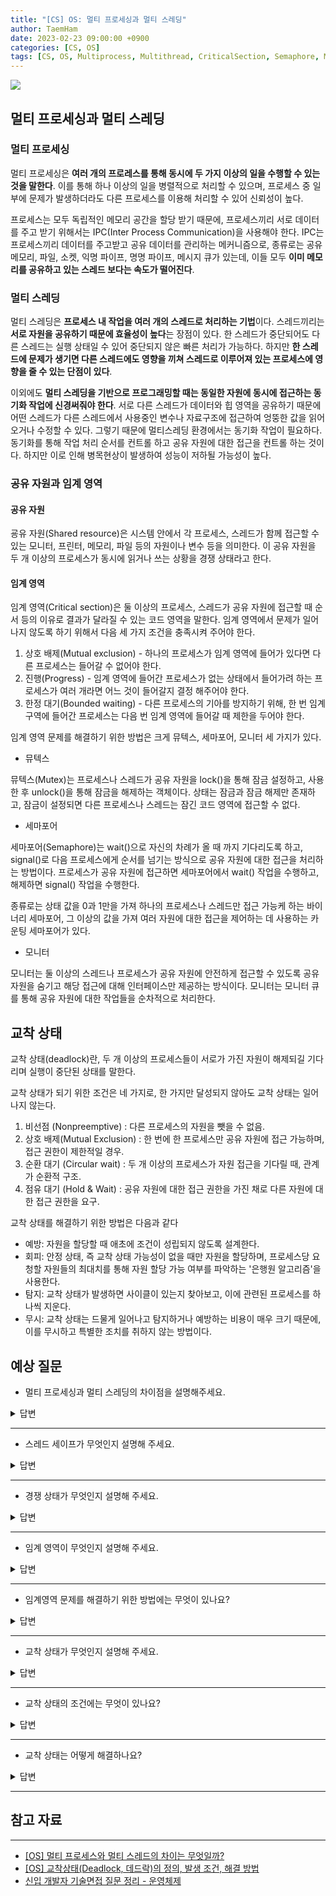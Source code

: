 ```yaml
---
title: "[CS] OS: 멀티 프로세싱과 멀티 스레딩"
author: TaemHam
date: 2023-02-23 09:00:00 +0900
categories: [CS, OS]
tags: [CS, OS, Multiprocess, Multithread, CriticalSection, Semaphore, Mutex, Deadlock]
---
```


![](https://www.processmodel.com/wp-content/uploads/2014/11/explaining-what-is-a-process-with-a-process-flow-600x332.png)

## 멀티 프로세싱과 멀티 스레딩

### 멀티 프로세싱

멀티 프로세싱은 **여러 개의 프로레스를 통해 동시에 두 가지 이상의 일을 수행할 수 있는 것을 말한다**. 이를 통해 하나 이상의 일을 병렬적으로 처리할 수 있으며, 프로세스 중 일부에 문제가 발생하더라도 다른 프로세스를 이용해 처리할 수 있어 신뢰성이 높다.

프로세스는 모두 독립적인 메모리 공간을 할당 받기 때문에, 프로세스끼리 서로 데이터를 주고 받기 위해서는 IPC(Inter Process Communication)을 사용해야 한다. IPC는 프로세스끼리 데이터를 주고받고 공유 데이터를 관리하는 메커니즘으로, 종류로는 공유 메모리, 파일, 소켓, 익명 파이프, 명명 파이프, 메시지 큐가 있는데, 이들 모두 **이미 메모리를 공유하고 있는 스레드 보다는 속도가 떨어진다**. 

### 멀티 스레딩

멀티 스레딩은 **프로세스 내 작업을 여러 개의 스레드로 처리하는 기법**이다. 스레드끼리는 **서로 자원을 공유하기 때문에 효율성이 높다**는 장점이 있다. 한 스레드가 중단되어도 다른 스레드는 실행 상태일 수 있어 중단되지 않은 빠른 처리가 가능하다. 하지만 **한 스레드에 문제가 생기면 다른 스레드에도 영향을 끼쳐 스레드로 이루어져 있는 프로세스에 영향을 줄 수 있는 단점이 있다**.

이외에도 **멀티 스레딩을 기반으로 프로그래밍할 때는 동일한 자원에 동시에 접근하는 동기화 작업에 신경써줘야 한다**. 서로 다른 스레드가 데이터와 힙 영역을 공유하기 때문에 어떤 스레드가 다른 스레드에서 사용중인 변수나 자료구조에 접근하여 엉뚱한 값을 읽어오거나 수정할 수 있다. 그렇기 때문에 멀티스레딩 환경에서는 동기화 작업이 필요하다. 동기화를 통해 작업 처리 순서를 컨트롤 하고 공유 자원에 대한 접근을 컨트롤 하는 것이다. 하지만 이로 인해 병목현상이 발생하여 성능이 저하될 가능성이 높다. 

### 공유 자원과 임계 영역

#### 공유 자원

굥유 자원(Shared resource)은 시스템 안에서 각 프로세스, 스레드가 함께 접근할 수 있는 모니터, 프린터, 메모리, 파일 등의 자원이나 변수 등을 의미한다. 이 공유 자원을 두 개 이상의 프로세스가 동시에 읽거나 쓰는 상황을 경쟁 상태라고 한다.

#### 임계 영역

임계 영역(Critical section)은 둘 이상의 프로세스, 스레드가 공유 자원에 접근할 때 순서 등의 이유로 결과가 달라질 수 있는 코드 영역을 말한다. 임계 영역에서 문제가 일어나지 않도록 하기 위해서 다음 세 가지 조건을 충족시켜 주어야 한다.

1. 상호 배제(Mutual exclusion) - 하나의 프로세스가 임계 영역에 들어가 있다면 다른 프로세스는 들어갈 수 없어야 한다.
2. 진행(Progress) - 임계 영역에 들어간 프로세스가 없는 상태에서 들어가려 하는 프로세스가 여러 개라면 어느 것이 들어갈지 결정 해주어야 한다.
3. 한정 대기(Bounded waiting) - 다른 프로세스의 기아를 방지하기 위해, 한 번 임계 구역에 들어간 프로세스는 다음 번 임계 영역에 들어갈 때 제한을 두어야 한다.

임계 영역 문제를 해결하기 위한 방법은 크게 뮤텍스, 세마포어, 모니터 세 가지가 있다.

* 뮤텍스

뮤텍스(Mutex)는 프로세스나 스레드가 공유 자원을 lock()을 통해 잠금 설정하고, 사용한 후 unlock()을 통해 잠금을 해제하는 객체이다. 상태는 잠금과 잠금 해제만 존재하고, 잠금이 설정되면 다른 프로세스나 스레드는 잠긴 코드 영역에 접근할 수 없다. 

* 세마포어

세마포어(Semaphore)는 wait()으로 자신의 차례가 올 때 까지 기다리도록 하고, signal()로 다음 프로세스에게 순서를 넘기는 방식으로 공유 자원에 대한 접근을 처리하는 방법이다. 프로세스가 공유 자원에 접근하면 세마포어에서 wait() 작업을 수행하고, 해제하면 signal() 작업을 수행한다.

종류로는 상태 값을 0과 1만을 가져 하나의 프로세스나 스레드만 접근 가능케 하는 바이너리 세마포어, 그 이상의 값을 가져 여러 자원에 대한 접근을 제어하는 데 사용하는 카운팅 세마포어가 있다.

* 모니터

모니터는 둘 이상의 스레드나 프로세스가 공유 자원에 안전하게 접근할 수 있도록 공유 자원을 숨기고 해당 접근에 대해 인터페이스만 제공하는 방식이다. 모니터는 모니터 큐를 통해 공유 자원에 대한 작업들을 순차적으로 처리한다.

## 교착 상태

교착 상태(deadlock)란, 두 개 이상의 프로세스들이 서로가 가진 자원이 해제되길 기다리며 실행이 중단된 상태를 말한다.

교착 상태가 되기 위한 조건은 네 가지로, 한 가지만 달성되지 않아도 교착 상태는 일어나지 않는다.

1. 비선점 (Nonpreemptive) : 다른 프로세스의 자원을 뺏을 수 없음.
2. 상호 배제(Mutual Exclusion) : 한 번에 한 프로세스만 공유 자원에 접근 가능하며, 접근 권한이 제한적일 경우.
3. 순환 대기 (Circular wait) : 두 개 이상의 프로세스가 자원 접근을 기다릴 때, 관계가 순환적 구조.
4. 점유 대기 (Hold & Wait) : 공유 자원에 대한 접근 권한을 가진 채로 다른 자원에 대한 접근 권한을 요구.

교착 상태를 해결하기 위한 방법은 다음과 같다

* 예방: 자원을 할당할 때 애초에 조건이 성립되지 않도록 설계한다.
* 회피: 안정 상태, 즉 교착 상태 가능성이 없을 때만 자원을 할당하며, 프로세스당 요청할 자원들의 최대치를 통해 자원 할당 가능 여부를 파악하는 '은행원 알고리즘'을 사용한다.
* 탐지: 교착 상태가 발생하면 사이클이 있는지 찾아보고, 이에 관련된 프로세스를 하나씩 지운다.
* 무시: 교착 상태는 드물게 일어나고 탐지하거나 예방하는 비용이 매우 크기 때문에, 이를 무시하고 특별한 조치를 취하지 않는 방법이다.

## 예상 질문

* 멀티 프로세싱과 멀티 스레딩의 차이점을 설명해주세요.

<details>
<summary>답변</summary>

1. 멀티 프로세싱과 멀티 스레딩 모두 여러 개의 작업을 동시에, 혹은 병렬로 처리할 수 있도록 해주는 것을 말합니다.

2. 멀티 프로세싱은 프로세스를 여러 개 생성해 작업을 처리하는 방법으로,
  * 하나의 프로세스가 죽어도 다른 프로세스에 영향을 끼치지 않고 계속 실행된다는 장점이 있지만,
  * 멀티 스레딩보다 많은 메모리 공간과 CPU 시간을 차지한다는 단점이 있습니다.

3. 멀티 스레딩은 하나의 프로세스 내에 여러 개의 스레드를 생성해 작업을 처리하는 방법으로,
  * 멀티 프로세싱보다 적은 메모리 공간을 차지하고 문맥 전환이 빠르다는 장점이 있지만,
  * 하나의 스레드에 문제가 생기면 전체 스레드가 영향을 받는다는 점과, 같은 자원을 공유하기 때문에 스레드 세이프 처리(임계 영역의 자원에 대한 동기화 처리)를 해주어야 한다는 단점이 있습니다.

</details>

---

* 스레드 세이프가 무엇인지 설명해 주세요.

<details>
<summary>답변</summary>

스레드 세이프란, 임계 영역에 있는 자원이 여러 스레드로부터 동시 다발적인 접근이 일어나도 경쟁 상태가 발생하지 않고 프로그램이 의도대로 실행되는 것을 말합니다.

</details>

---

* 경쟁 상태가 무엇인지 설명해 주세요.

<details>
<summary>답변</summary>

경쟁 상태는 두 개 이상의 프로세스나 스레드가 공유 자원을 동시에 읽거나 써, 프로그램이 의도된 대로 실행되지 않는 것을 의미합니다. 은행에 천원을 입금하는 작업 두 건이 동시에 발생하는 경우에, 원래라면 이천원이 추가되어야 하지만, 하나의 결과가 처리되기 전에 잔고를 읽어들임으로 둘 모두 천원을 추가한 결과를 저장하는 것입니다. 

</details>

---

* 임계 영역이 무엇인지 설명해 주세요.

<details>
<summary>답변</summary>

1. 임계 영역은 둘 이상의 프로세스 또는 스레드가 공유 자원에 접근할 때, 순서 등의 이유로 결과가 달라질 수 있는 코드 영역을 말합니다. 
2. 임계 영역 문제를 예방하기 위해서는 세가지 조건을 만족시켜줘야 합니다.
3. 첫 번째 조건은 상호 배제로, 하나의 프로세스가 임계 영역에 들어가 있다면 다른 프로세스는 들어갈 수 없도록 해야 합니다.
4. 두 번째 조건은 진행으로, 임계 영역에 들어간 프로세스가 없는 상태에서 들어가려 하는 프로세스가 여러 개라면 어느 것이 먼저 들어갈지 결정 해주어야 합니다.
5. 세 번째 조건은 한정 대기로, 임계 구역에 들어갔던 프로세스는 다음 번 임계 영역에 들어갈 때 제한을 두어야 합니다.
</details>

---

* 임계영역 문제를 해결하기 위한 방법에는 무엇이 있나요?

<details>
<summary>답변</summary>

* 대표적으로 뮤텍스, 세마포어, 모니터 세 가지 방식이 있습니다.
1. 뮤텍스는 
  * 동기화 할 자원이 하나일 때 사용하는 방법으로, 
  * 임계 영역에 들어간 프로세스가 자원을 점유하며 lock()을 호출해 잠금을 걸고, unlock()을 호출해 자원을 해제하는 방식입니다.
2. 세마포어는 
  * 동기화 할 자원이 하나 이상일 때 사용할 수 있는 방법으로, 
  * 임계 영역에 들어갈 때 wait()을 호출해 진입을 알려 진입 가능 숫자를 줄이고, 나올 때 signal()을 호출해 숫자를 다시 늘리는 방식입니다. 
  * 진입 가능 숫자가 0 과 1로 이루어져 하나의 프로세스만 진입하게 하는 바이너리 세마포어, 그 이상의 숫자로 설정해 여러 프로세스가 진입할 수 있도록 하는 카운팅 세마포어가 있습니다.
3. 모니터는 
  * 프레임워크나 라이브러리 차원에서 제공하는 방법으로, 
  * 공유 자원을 특정 인터페이스로만 진입할 수 있도록 하고, 진입을 큐로 관리해 순서대로 접근할 수 있도록 하는 방법입니다. 
  * 자바는 이 방식을 사용하며, synchronized 키워드를 사용해 관리합니다.

</details>

---

* 교착 상태가 무엇인지 설명해 주세요.

<details>
<summary>답변</summary>

교착 상태란, 두 개 이상의 프로세스들이 서로가 가진 자원이 해제되길 기다리며 실행이 중단된 상태를 말합니다.

</details>

---

* 교착 상태의 조건에는 무엇이 있나요?

<details>
<summary>답변</summary>

* 교착 상태가 되기 위한 조건은 네 가지로, 그 중 한 가지만 달성되지 않아도 교착 상태는 일어나지 않습니다.
1. 첫 번째는 비선점으로, 다른 프로세스가 가진 자원을 뺏을 수 없다는 조건입니다.
2. 두 번째는 상호 배제로, 한 번에 한 프로세스만 공유 자원에 접근 가능하다는 조건입니다.
3. 세 번째는 순환 대기로, 두 개 이상의 프로세스가 자원 접근을 기다릴 때, 그 관계가 순환적인 구조로 되어 있다는 조건입니다.
4. 네 번째는 점유 대기로, 공유 자원에 대한 접근 권한을 가진 채로 다른 자원에 대한 접근 권한을 요구한다는 조건입니다.

</details>

---

* 교착 상태는 어떻게 해결하나요?

<details>
<summary>답변</summary>

* 교착 상태를 해결하는 방법은 예방, 회피, 탐지, 무시 네 가지가 있습니다.
1. 예방은 자원을 할당할 때에 애초에 교착 상태 조건 네 가지중 하나를 부정함으로 해결하는 방법입니다.
2. 회피는 자원을 할당해도 다른 프로세스에게 할당할 자원이 남아있도록 교착 상태가 일어날 가능성 자체를 회피하는 방법입니다.
3. 탐지는 교착 상태가 발생했을 때 사이클을 찾아보고, 사이클에 관련된 프로세스를 하나씩 종료하며 해결하는 방법입니다.
4. 무시는 교착 상태는 매우 드물게 일어나고, 다른 방법을 사용할 때 드는 오버헤드가 크므로 아예 무시하는 방법입니다.

</details>

---

## 참고 자료
***

* [[OS] 멀티 프로세스와 멀티 스레드의 차이는 무엇일까?](https://livenow14.tistory.com/67)
* [[OS] 교착상태(Deadlock, 데드락)의 정의, 발생 조건, 해결 방법](https://cocoon1787.tistory.com/858)
* [신입 개발자 기술면접 질문 정리 - 운영체제](https://dev-coco.tistory.com/162)